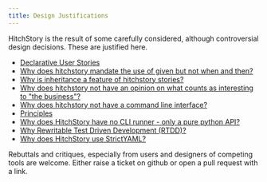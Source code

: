 ```yaml
---
title: Design Justifications
---
```


HitchStory is the result of some carefully considered, although
controversial design decisions. These are justified here.

- [Declarative User Stories](declarative)
- [Why does hitchstory mandate the use of given but not when and then?](given-when-then)
- [Why is inheritance a feature of hitchstory stories?](inheritance)
- [Why does hitchstory not have an opinion on what counts as interesting to "the business"?](interesting-to-the-business)
- [Why does hitchstory not have a command line interface?](no-cli)
- [Principles](principles)
- [Why does HitchStory have no CLI runner - only a pure python API?](pure-python-no-cli)
- [Why Rewritable Test Driven Development (RTDD)?](rewrite)
- [Why does HitchStory use StrictYAML?](strictyaml)


Rebuttals and critiques, especially from users and designers of 
competing tools are welcome. Either raise a ticket on github
or open a pull request with a link.

